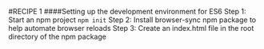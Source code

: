 #RECIPE 1
####Setting up the development environment for ES6
Step 1: Start an npm project
```npm init```
Step 2: Install browser-sync npm package to help automate browser reloads
Step 3: Create an index.html file in the root directory of the npm package

 


<!DOCTYPE html>
<html>
<head>
    <meta charset="utf-8">
    <meta http-equiv="X-UA-Compatible" content="IE=edge">
    <title></title>
    <script src="/jspm_packages/system.js"></script>
    <script src="/config.js"></script>
    <script>
        System.import('./startup'); //note no .js on this file
    </script>
</head>
<body></body>
</html>

